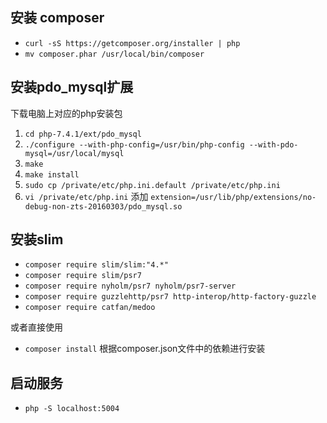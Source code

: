 ## 安装 composer
* `curl -sS https://getcomposer.org/installer | php`
* `mv composer.phar /usr/local/bin/composer`

## 安装pdo_mysql扩展
下载电脑上对应的php安装包
1. `cd php-7.4.1/ext/pdo_mysql`
2. `./configure --with-php-config=/usr/bin/php-config --with-pdo-mysql=/usr/local/mysql`
3. `make`
4. `make install`
5. `sudo cp /private/etc/php.ini.default /private/etc/php.ini`
6. `vi /private/etc/php.ini` 添加 `extension=/usr/lib/php/extensions/no-debug-non-zts-20160303/pdo_mysql.so`

## 安装slim
* `composer require slim/slim:"4.*"`
* `composer require slim/psr7`
* `composer require nyholm/psr7 nyholm/psr7-server`
* `composer require guzzlehttp/psr7 http-interop/http-factory-guzzle`
* `composer require catfan/medoo`

或者直接使用
* `composer install` 根据composer.json文件中的依赖进行安装

## 启动服务
* `php -S localhost:5004`
